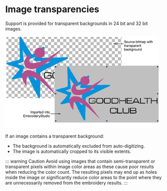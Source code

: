 # Image transparencies

Support is provided for transparent backgrounds in 24 bit and 32 bit images.

![bitmaps00060.png](assets/bitmaps00060.png)

If an image contains a transparent background:

- The background is automatically excluded from auto-digitizing.
- The image is automatically cropped to its visible extents.

::: warning Caution
Avoid using images that contain semi-transparent or transparent pixels within image color areas as these cause poor results when reducing the color count. The resulting pixels may end up as holes inside the image or significantly reduce color areas to the point where they are unnecessarily removed from the embroidery results.
:::
